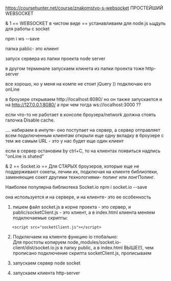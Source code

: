 https://coursehunter.net/course/znakomstvo-s-websocket
ПРОСТЕЙШИЙ WEBSOCKET

& 1  == WEBSOCKET в чистом виде ==
устанавливаем для node.js ьщдуль для работы с socket

npm i ws --save

папка pablic- это клиент

запуск сервера из папки проекта
node server

в другом терминале запускаем клинета из папки проекта тоже
http-server

все хорошо, но у меня на компе не стоит jQuery ))
подключаю его onLine

в броузере открываем http://localhost:8080/
но он также запускается и на http://127.0.0.1:8080/
а при чем тогда ws://localhost:3000 ??

если что-то не работает
в консоле броузера/network должна стоять галочка Disable cache.

....
набираем в инпуте- оно поступает на сервер, а сервер отправляет всем подключенным клиентам
открыли еще одну вкладку в броузере с тем же самым URL - это у нас будет еще один клиент

если в сервер остановим by ctrl+C, то на клиентах появиться надпись "onLine is shated"



& 2  ==  Socket.io ==
Для СТАРЫХ броузеров, которые еще не поддерживают сокеты, лечим их, подключая на клиенте библиотеки,
заменяющие сокет другими технологиями- полинг или лонгПолинг.

Наиболее популярна библиотека Socket.io
npm i  socket.io --save

она используется и на сервере, и на клиенте- это ее особенность

1. пишем файл socket.js в корне проекта - это сервер,
и pablic/socketClient.js - это клиент, 
а в index.html клиента меняем подключаемые скрипты:
<!--        <script src="app.js"></script>-->
       <script src="socketClient.js"></script>

2. Подключаем на клиенте функцию io глобально:        
Для простоты копируем node_modules/socket.io-client/dist/socket.io.js в папку public,
а в index.html ВЫШЕ(!), чем прописано подключение скрипта socketClient.js, прописываем
        <script src="socket.io.js"></script>

3. запускаем сервер node socket
4. запускаем клиента http-server



